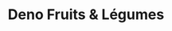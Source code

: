 ---
title: "Deno Fruits & Légumes"
url: /saint-etienne-des-gres/deno-fruits-und-legumes/
shop: Gemüse & Obst
---